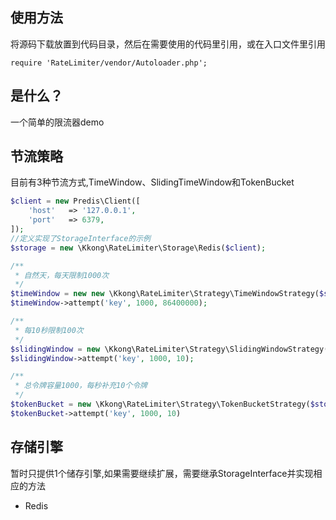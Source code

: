 

使用方法
-------
将源码下载放置到代码目录，然后在需要使用的代码里引用，或在入口文件里引用
```
require 'RateLimiter/vendor/Autoloader.php';

```

是什么？
-----------

一个简单的限流器demo


节流策略
-------------------

目前有3种节流方式,TimeWindow、SlidingTimeWindow和TokenBucket

``` php
$client = new Predis\Client([
    'host'   => '127.0.0.1',
    'port'   => 6379,
]);
//定义实现了StorageInterface的示例
$storage = new \Kkong\RateLimiter\Storage\Redis($client);

/**
 * 自然天，每天限制1000次
 */
$timeWindow = new new \Kkong\RateLimiter\Strategy\TimeWindowStrategy($storage);
$timeWindow->attempt('key', 1000, 86400000);

/**
 * 每10秒限制100次
 */
$slidingWindow = new \Kkong\RateLimiter\Strategy\SlidingWindowStrategy($storage);
$slidingWindow->attempt('key', 1000, 10);

/**
 * 总令牌容量1000，每秒补充10个令牌
 */
$tokenBucket = new \Kkong\RateLimiter\Strategy\TokenBucketStrategy($storage);
$tokenBucket->attempt('key', 1000, 10)
```

存储引擎
-------

暂时只提供1个储存引擎,如果需要继续扩展，需要继承StorageInterface并实现相应的方法

* Redis
